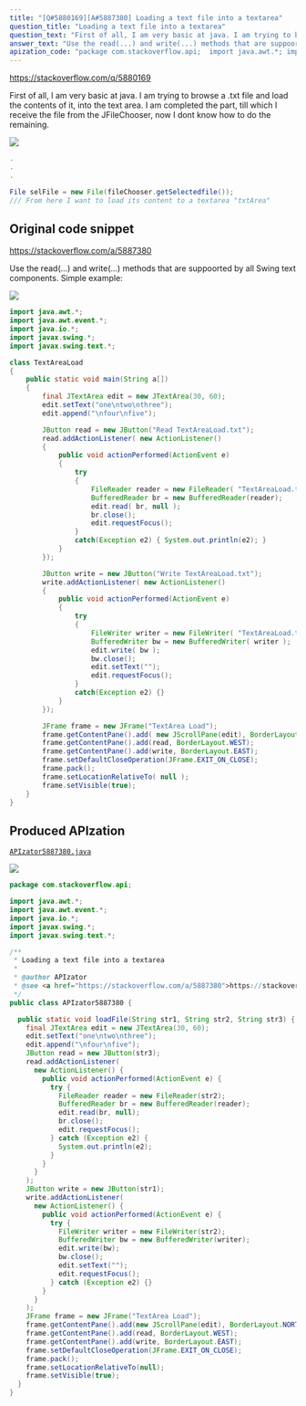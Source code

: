 ```yaml
---
title: "[Q#5880169][A#5887380] Loading a text file into a textarea"
question_title: "Loading a text file into a textarea"
question_text: "First of all, I am very basic at java. I am trying to browse a .txt file and load the contents of it, into the text area. I am completed the part, till which I receive the file from the JFileChooser, now I dont know how to do the remaining."
answer_text: "Use the read(...) and write(...) methods that are suppoorted by all Swing text components. Simple example:"
apization_code: "package com.stackoverflow.api;  import java.awt.*; import java.awt.event.*; import java.io.*; import javax.swing.*; import javax.swing.text.*;  /**  * Loading a text file into a textarea  *  * @author APIzator  * @see <a href=\"https://stackoverflow.com/a/5887380\">https://stackoverflow.com/a/5887380</a>  */ public class APIzator5887380 {    public static void loadFile(String str1, String str2, String str3) {     final JTextArea edit = new JTextArea(30, 60);     edit.setText(\"one\\ntwo\\nthree\");     edit.append(\"\\nfour\\nfive\");     JButton read = new JButton(str3);     read.addActionListener(       new ActionListener() {         public void actionPerformed(ActionEvent e) {           try {             FileReader reader = new FileReader(str2);             BufferedReader br = new BufferedReader(reader);             edit.read(br, null);             br.close();             edit.requestFocus();           } catch (Exception e2) {             System.out.println(e2);           }         }       }     );     JButton write = new JButton(str1);     write.addActionListener(       new ActionListener() {         public void actionPerformed(ActionEvent e) {           try {             FileWriter writer = new FileWriter(str2);             BufferedWriter bw = new BufferedWriter(writer);             edit.write(bw);             bw.close();             edit.setText(\"\");             edit.requestFocus();           } catch (Exception e2) {}         }       }     );     JFrame frame = new JFrame(\"TextArea Load\");     frame.getContentPane().add(new JScrollPane(edit), BorderLayout.NORTH);     frame.getContentPane().add(read, BorderLayout.WEST);     frame.getContentPane().add(write, BorderLayout.EAST);     frame.setDefaultCloseOperation(JFrame.EXIT_ON_CLOSE);     frame.pack();     frame.setLocationRelativeTo(null);     frame.setVisible(true);   } }"
---
```


https://stackoverflow.com/q/5880169

First of all, I am very basic at java. I am trying to browse a .txt file and load the contents of it, into the text area. I am completed the part, till which I receive the file from the JFileChooser, now I dont know how to do the remaining.


<div class="code-logo"><img src="/stackoverflow.png" /></div>

```java
.
.
.

File selFile = new File(fileChooser.getSelectedfile());
/// From here I want to load its content to a textarea "txtArea"
```


## Original code snippet

https://stackoverflow.com/a/5887380

Use the read(...) and write(...) methods that are suppoorted by all Swing text components. Simple example:

<div class="code-logo"><img src="/stackoverflow.png" /></div>

```java
import java.awt.*;
import java.awt.event.*;
import java.io.*;
import javax.swing.*;
import javax.swing.text.*;

class TextAreaLoad
{
    public static void main(String a[])
    {
        final JTextArea edit = new JTextArea(30, 60);
        edit.setText("one\ntwo\nthree");
        edit.append("\nfour\nfive");

        JButton read = new JButton("Read TextAreaLoad.txt");
        read.addActionListener( new ActionListener()
        {
            public void actionPerformed(ActionEvent e)
            {
                try
                {
                    FileReader reader = new FileReader( "TextAreaLoad.txt" );
                    BufferedReader br = new BufferedReader(reader);
                    edit.read( br, null );
                    br.close();
                    edit.requestFocus();
                }
                catch(Exception e2) { System.out.println(e2); }
            }
        });

        JButton write = new JButton("Write TextAreaLoad.txt");
        write.addActionListener( new ActionListener()
        {
            public void actionPerformed(ActionEvent e)
            {
                try
                {
                    FileWriter writer = new FileWriter( "TextAreaLoad.txt" );
                    BufferedWriter bw = new BufferedWriter( writer );
                    edit.write( bw );
                    bw.close();
                    edit.setText("");
                    edit.requestFocus();
                }
                catch(Exception e2) {}
            }
        });

        JFrame frame = new JFrame("TextArea Load");
        frame.getContentPane().add( new JScrollPane(edit), BorderLayout.NORTH );
        frame.getContentPane().add(read, BorderLayout.WEST);
        frame.getContentPane().add(write, BorderLayout.EAST);
        frame.setDefaultCloseOperation(JFrame.EXIT_ON_CLOSE);
        frame.pack();
        frame.setLocationRelativeTo( null );
        frame.setVisible(true);
    }
}
```

## Produced APIzation

[`APIzator5887380.java`](https://github.com/pasqualesalza/apization-temp/raw/main/data/search/APIzator5887380.java)

<div class="code-logo"><img src="/apizator.png" /></div>

```java
package com.stackoverflow.api;

import java.awt.*;
import java.awt.event.*;
import java.io.*;
import javax.swing.*;
import javax.swing.text.*;

/**
 * Loading a text file into a textarea
 *
 * @author APIzator
 * @see <a href="https://stackoverflow.com/a/5887380">https://stackoverflow.com/a/5887380</a>
 */
public class APIzator5887380 {

  public static void loadFile(String str1, String str2, String str3) {
    final JTextArea edit = new JTextArea(30, 60);
    edit.setText("one\ntwo\nthree");
    edit.append("\nfour\nfive");
    JButton read = new JButton(str3);
    read.addActionListener(
      new ActionListener() {
        public void actionPerformed(ActionEvent e) {
          try {
            FileReader reader = new FileReader(str2);
            BufferedReader br = new BufferedReader(reader);
            edit.read(br, null);
            br.close();
            edit.requestFocus();
          } catch (Exception e2) {
            System.out.println(e2);
          }
        }
      }
    );
    JButton write = new JButton(str1);
    write.addActionListener(
      new ActionListener() {
        public void actionPerformed(ActionEvent e) {
          try {
            FileWriter writer = new FileWriter(str2);
            BufferedWriter bw = new BufferedWriter(writer);
            edit.write(bw);
            bw.close();
            edit.setText("");
            edit.requestFocus();
          } catch (Exception e2) {}
        }
      }
    );
    JFrame frame = new JFrame("TextArea Load");
    frame.getContentPane().add(new JScrollPane(edit), BorderLayout.NORTH);
    frame.getContentPane().add(read, BorderLayout.WEST);
    frame.getContentPane().add(write, BorderLayout.EAST);
    frame.setDefaultCloseOperation(JFrame.EXIT_ON_CLOSE);
    frame.pack();
    frame.setLocationRelativeTo(null);
    frame.setVisible(true);
  }
}

```